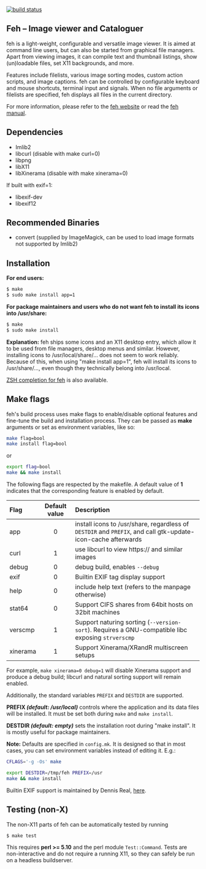 [![build status](https://travis-ci.org/derf/feh.svg?branch=master)](https://travis-ci.org/derf/feh)

Feh – Image viewer and Cataloguer
---

feh is a light-weight, configurable and versatile image viewer.
It is aimed at command line users, but can also be started from graphical file
managers. Apart from viewing images, it can compile text and thumbnail
listings, show (un)loadable files, set X11 backgrounds, and more.

Features include filelists, various image sorting modes, custom action scripts,
and image captions. feh can be controlled by configurable keyboard and mouse
shortcuts, terminal input and signals.  When no file arguments or filelists are
specified, feh displays all files in the current directory.

For more information, please refer to the [feh
website](https://feh.finalrewind.org/) or read the [feh
manual](https://man.finalrewind.org/1/feh/).

Dependencies
---

 * Imlib2
 * libcurl (disable with make curl=0)
 * libpng
 * libX11
 * libXinerama (disable with make xinerama=0)

If built with exif=1:

 * libexif-dev
 * libexif12

Recommended Binaries
---

 * convert  (supplied by ImageMagick, can be used to load image formats not supported by Imlib2)

Installation
---

**For end users:**
```bash
$ make
$ sudo make install app=1
```

**For package maintainers and users who do not want feh to install its
icons into /usr/share:**
```bash
$ make
$ sudo make install
```

**Explanation:** feh ships some icons and an X11 desktop entry, which allow it to
be used from file managers, desktop menus and similar. However, installing
icons to /usr/local/share/... does not seem to work reliably.
Because of this, when using "make install app=1", feh will install its icons
to /usr/share/..., even though they technically belong into /usr/local.

[ZSH completion for
feh](https://git.finalrewind.org/zsh/plain/etc/completions/_feh) is also
available.

Make flags
----------

feh's build process uses make flags to enable/disable optional features and
fine-tune the build and installation process. They can be passed as **make**
arguments or set as environment variables, like so:

```bash
make flag=bool
make install flag=bool
```
or
```bash
export flag=bool
make && make install
```

The following flags are respected by the makefile. A default value of **1**
indicates that the corresponding feature is enabled by default.

| Flag | Default value | Description |
| :--- | :---: | :--- |
| app  | 0 | install icons to /usr/share, regardless of `DESTDIR` and `PREFIX`, and call gtk-update-icon-cache afterwards |
| curl | 1 | use libcurl to view https:// and similar images |
| debug | 0 | debug build, enables `--debug` |
| exif | 0 | Builtin EXIF tag display support |
| help | 0 | include help text (refers to the manpage otherwise) |
| stat64 | 0 | Support CIFS shares from 64bit hosts on 32bit machines |
| verscmp | 1 | Support naturing sorting (`--version-sort`). Requires a GNU-compatible libc exposing `strverscmp` |
| xinerama | 1 | Support Xinerama/XRandR multiscreen setups |

For example, `make xinerama=0 debug=1` will disable Xinerama support and
produce a debug build; libcurl and natural sorting support will remain enabled.

Additionally, the standard variables `PREFIX` and `DESTDIR` are supported.

**PREFIX _(default: /usr/local)_** controls where the application and its data files
will be installed. It must be set both during `make` and `make install`.

**DESTDIR _(default: empty)_** sets the installation root during "make install". It
is mostly useful for package maintainers.

**Note:** Defaults are specified in `config.mk`. It is designed so that in most
cases, you can set environment variables instead of editing it. E.g.:

```bash
CFLAGS='-g -Os' make
```
```bash
export DESTDIR=/tmp/feh PREFIX=/usr
make && make install
```

Builtin EXIF support is maintained by Dennis Real, [here](https://github.com/reald/feh).


Testing (non-X)
---------------

The non-X11 parts of feh can be automatically tested by running

```bash
$ make test
```
This requires **perl >= 5.10** and the perl module `Test::Command`. Tests are
non-interactive and do not require a running X11, so they can safely be run on
a headless buildserver.
